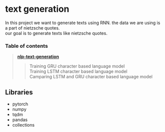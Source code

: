 #  text generation
In this project we want to generate texts using RNN. the data we are using is a part of 
nietzsche quotes.\
our goal is to generate texts like nietzsche quotes.
### **Table of contents**

> **[nlp-text-generation](https://github.com/mahtaz/nlp-text-generation/blob/main/character_based_language_model.ipynb/)**
>>Training GRU character based language model\
>>Training LSTM character based language model\
>> Camparing LSTM and GRU character based language model

## Libraries
*  pytorch
*  numpy
*  tqdm
*  pandas
*  collections
